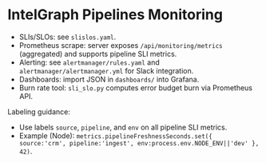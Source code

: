 # IntelGraph Pipelines Monitoring

- SLIs/SLOs: see `slislos.yaml`.
- Prometheus scrape: server exposes `/api/monitoring/metrics` (aggregated) and supports pipeline SLI metrics.
- Alerting: see `alertmanager/rules.yaml` and `alertmanager/alertmanager.yml` for Slack integration.
- Dashboards: import JSON in `dashboards/` into Grafana.
- Burn rate tool: `sli_slo.py` computes error budget burn via Prometheus API.

Labeling guidance:

- Use labels `source`, `pipeline`, and `env` on all pipeline SLI metrics.
- Example (Node): `metrics.pipelineFreshnessSeconds.set({ source:'crm', pipeline:'ingest', env:process.env.NODE_ENV||'dev' }, 42)`.
